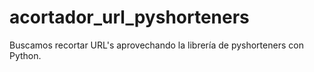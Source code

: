 # acortador_url_pyshorteners
Buscamos recortar URL's aprovechando la librería de pyshorteners con Python. 
